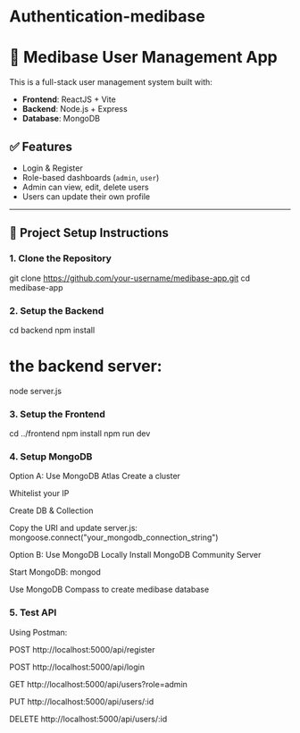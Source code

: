 # Authentication-medibase

# 🧾 Medibase User Management App

This is a full-stack user management system built with:

- **Frontend**: ReactJS + Vite
- **Backend**: Node.js + Express
- **Database**: MongoDB

## ✅ Features

- Login & Register
- Role-based dashboards (`admin`, `user`)
- Admin can view, edit, delete users
- Users can update their own profile

---

## 🔧 Project Setup Instructions

### 1. Clone the Repository

git clone https://github.com/your-username/medibase-app.git
cd medibase-app

### 2. Setup the Backend

cd backend
npm install

# the backend server:
node server.js


### 3. Setup the Frontend
cd ../frontend
npm install
npm run dev


### 4. Setup MongoDB
Option A: Use MongoDB Atlas
Create a cluster

Whitelist your IP

Create DB & Collection

Copy the URI and update server.js:
mongoose.connect("your_mongodb_connection_string")

Option B: Use MongoDB Locally
Install MongoDB Community Server

Start MongoDB:
mongod

Use MongoDB Compass to create medibase database

### 5. Test API
Using Postman:

POST http://localhost:5000/api/register

POST http://localhost:5000/api/login

GET http://localhost:5000/api/users?role=admin

PUT http://localhost:5000/api/users/:id

DELETE http://localhost:5000/api/users/:id
